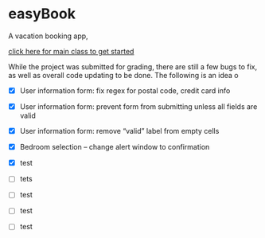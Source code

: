 # easyBook

A vacation booking app, 


[click here for main class to get started](Czerwik_Syed_project/build/classes/EasyBook/EasyBook.class)

While the project was submitted for grading, there are still a few bugs to fix, as well as overall code updating to be done. The following is an idea o
- [x] User information form: fix regex for postal code, credit card info 
- [x] User information form: prevent form from submitting unless all fields are valid 
- [x] User information form: remove “valid” label from empty cells
- [x] Bedroom selection – change alert window to confirmation
- [x] test
- [ ] tets
- [ ] test
- [ ] test
- [ ] test

